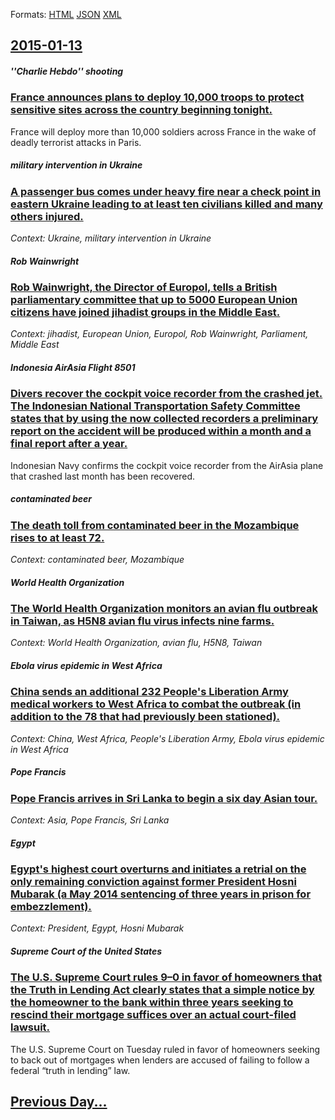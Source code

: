
Formats: [HTML](2015/01/13/index.html)  [JSON](2015/01/13/index.json)  [XML](2015/01/13/index.xml)  

## [2015-01-13](/news/2015/01/13/index.md)

##### ''Charlie Hebdo'' shooting
### [France announces plans to deploy 10,000 troops to protect sensitive sites across the country beginning tonight. ](/news/2015/01/13/france-announces-plans-to-deploy-10-000-troops-to-protect-sensitive-sites-across-the-country-beginning-tonight.md)
France will deploy more than 10,000 soldiers across France in the wake of deadly terrorist attacks in Paris.

##### military intervention in Ukraine
### [A passenger bus comes under heavy fire near a check point in eastern Ukraine leading to at least ten civilians killed and many others injured. ](/news/2015/01/13/a-passenger-bus-comes-under-heavy-fire-near-a-check-point-in-eastern-ukraine-leading-to-at-least-ten-civilians-killed-and-many-others-injure.md)
_Context: Ukraine, military intervention in Ukraine_

##### Rob Wainwright
### [Rob Wainwright, the Director of Europol, tells a British parliamentary committee that up to 5000 European Union citizens have joined jihadist groups in the Middle East. ](/news/2015/01/13/rob-wainwright-the-director-of-europol-tells-a-british-parliamentary-committee-that-up-to-5000-european-union-citizens-have-joined-jihadis.md)
_Context: jihadist, European Union, Europol, Rob Wainwright, Parliament, Middle East_

##### Indonesia AirAsia Flight 8501
### [Divers recover the cockpit voice recorder from the crashed jet. The Indonesian National Transportation Safety Committee states that by using the now collected recorders a preliminary report on the accident will be produced within a month and a final report after a year. ](/news/2015/01/13/divers-recover-the-cockpit-voice-recorder-from-the-crashed-jet-the-indonesian-national-transportation-safety-committee-states-that-by-using.md)
Indonesian Navy confirms the cockpit voice recorder from the AirAsia plane that crashed last month has been recovered.

##### contaminated beer
### [The death toll from contaminated beer in the Mozambique rises to at least 72. ](/news/2015/01/13/the-death-toll-from-contaminated-beer-in-the-mozambique-rises-to-at-least-72.md)
_Context: contaminated beer, Mozambique_

##### World Health Organization
### [The World Health Organization monitors an avian flu outbreak in Taiwan, as H5N8 avian flu virus infects nine farms. ](/news/2015/01/13/the-world-health-organization-monitors-an-avian-flu-outbreak-in-taiwan-as-h5n8-avian-flu-virus-infects-nine-farms.md)
_Context: World Health Organization, avian flu, H5N8, Taiwan_

##### Ebola virus epidemic in West Africa
### [China sends an additional 232 People's Liberation Army medical workers to West Africa to combat the outbreak (in addition to the 78 that had previously been stationed). ](/news/2015/01/13/china-sends-an-additional-232-people-s-liberation-army-medical-workers-to-west-africa-to-combat-the-outbreak-in-addition-to-the-78-that-had.md)
_Context: China, West Africa, People's Liberation Army, Ebola virus epidemic in West Africa_

##### Pope Francis
### [Pope Francis arrives in Sri Lanka to begin a six day Asian tour. ](/news/2015/01/13/pope-francis-arrives-in-sri-lanka-to-begin-a-six-day-asian-tour.md)
_Context: Asia, Pope Francis, Sri Lanka_

##### Egypt
### [Egypt's highest court overturns and initiates a retrial on the only remaining conviction against former President Hosni Mubarak (a May 2014 sentencing of three years in prison for embezzlement). ](/news/2015/01/13/egypt-s-highest-court-overturns-and-initiates-a-retrial-on-the-only-remaining-conviction-against-former-president-hosni-mubarak-a-may-2014.md)
_Context: President, Egypt, Hosni Mubarak_

##### Supreme Court of the United States
### [The U.S. Supreme Court rules 9&ndash;0 in favor of homeowners that the Truth in Lending Act clearly states that a simple notice by the homeowner to the bank within three years seeking to rescind their mortgage suffices over an actual court-filed lawsuit. ](/news/2015/01/13/the-u-s-supreme-court-rules-9-ndash-0-in-favor-of-homeowners-that-the-truth-in-lending-act-clearly-states-that-a-simple-notice-by-the-homeo.md)
The U.S. Supreme Court on Tuesday ruled in favor of homeowners seeking to back out of mortgages when lenders are accused of failing to follow a federal “truth in lending” law.

## [Previous Day...](/news/2015/01/12/index.md)

